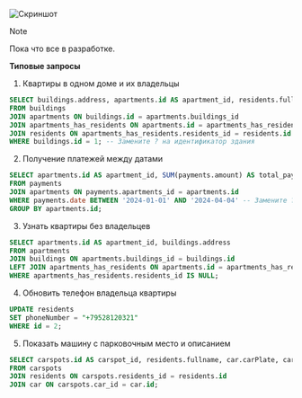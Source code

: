 ![Скриншот](https://cdn.discordapp.com/attachments/1218231417465606184/1225890706137288785/image.png?ex=6622c6b0&is=661051b0&hm=b556d3e9893ef690bbca4451255f0801dde3348cdc48b5270ec6ca543e89c7c5&)

> [!NOTE]
> Пока что все в разработке.
> 
**Типовые запросы**

1. Квартиры в одном доме и их владельцы
```sql
SELECT buildings.address, apartments.id AS apartment_id, residents.fullname
FROM buildings
JOIN apartments ON buildings.id = apartments.buildings_id
JOIN apartments_has_residents ON apartments.id = apartments_has_residents.apartments_id
JOIN residents ON apartments_has_residents.residents_id = residents.id
WHERE buildings.id = 1; -- Замените ? на идентификатор здания
```

2. Получение платежей между датами
```sql
SELECT apartments.id AS apartment_id, SUM(payments.amount) AS total_payments
FROM payments
JOIN apartments ON payments.apartments_id = apartments.id
WHERE payments.date BETWEEN '2024-01-01' AND '2024-04-04' -- Замените ? на начальную и конечную дату периода
GROUP BY apartments.id;
```

3. Узнать квартиры без владельцев
```sql
SELECT apartments.id AS apartment_id, buildings.address
FROM apartments
JOIN buildings ON apartments.buildings_id = buildings.id
LEFT JOIN apartments_has_residents ON apartments.id = apartments_has_residents.apartments_id
WHERE apartments_has_residents.residents_id IS NULL;
```
4. Обновить телефон владельца квартиры
```sql
UPDATE residents
SET phoneNumber = "+79528120321"
WHERE id = 2;
```

5. Показать машину с парковочным место и описанием
```sql
SELECT carspots.id AS carspot_id, residents.fullname, car.carPlate, carspots.description
FROM carspots
JOIN residents ON carspots.residents_id = residents.id
JOIN car ON carspots.car_id = car.id;
```
